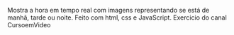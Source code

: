 Mostra a hora em tempo real com imagens representando se está de manhã, tarde ou noite.
Feito com html, css e JavaScript.
Exercicio do canal CursoemVideo
